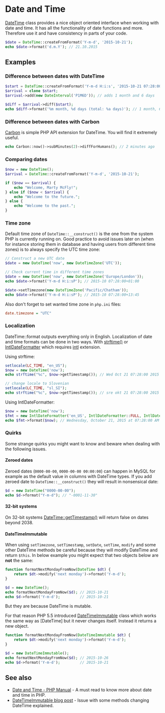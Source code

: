 # Date and Time

[DateTime](http://php.net/manual/en/class.datetime.php) class provides a nice
object oriented interface when working with date and time. It has all the
functionality of date functions and more. Therefore use it and have consistency
in parts of your code.

```php
$date = DateTime::createFromFormat('Y-m-d', '2015-10-21');
echo $date->format('d.m.Y'); // 21.10.2015
```

## Examples

### Difference between dates with DateTime

```php
$start = DateTime::createFromFormat('Y-m-d H:i:s', '2015-10-21 07:28:00');
$arrival = clone $start;
$arrival->add(new DateInterval('P1M6D')); // adds 1 month and 6 days

$diff = $arrival->diff($start);
echo $diff->format('%m month, %d days (total: %a days)'); // 1 month, 6 days (total: 37 days)
```

### Difference between dates with Carbon

[Carbon](https://github.com/briannesbitt/Carbon) is simple PHP API extension for
DateTime. You will find it extremely useful.

```php
echo Carbon::now()->subMinutes(2)->diffForHumans(); // 2 minutes ago
```

### Comparing dates

```php
$now = new DateTime();
$arrival = DateTime::createFromFormat('Y-m-d', '2015-10-21');

if ($now == $arrival) {
    echo "Welcome, Marty McFly!";
} else if ($now < $arrival) {
    echo "Welcome to the future.";
} else {
    echo "Welcome to the past.";
}
```

### Time zone

Default time zone of `DateTime::__construct()` is the one from the system PHP is
currently running on. Good practice to avoid issues later on (when for instance
storing them in database and having users from different time zones) is to always
specify the UTC time zone:

```php
// Construct a new UTC date
$date = new DateTime('now', new DateTimeZone('UTC'));

// Check current time in different time zones
$date = new DateTime('now', new DateTimeZone('Europe/London'));
echo $date->format('Y-m-d H:i:sP'); // 2015-10 07:28:00+01:00

$date->setTimezone(new DateTimeZone('Pacific/Chatham'));
echo $date->format('Y-m-d H:i:sP'); // 2015-10 07:28:00+13:45
```

Also don't forget to set wanted time zone in `php.ini` files:

```ini
date.timezone = "UTC"
```

### Localization

DateTime::format outputs everything only in English. Localization of date and
time formats can be done in two ways. With [strftime()](http://php.net/manual/en/function.strftime.php)
or [IntlDateFormatter](http://php.net/manual/en/class.intldateformatter.php)
which requires [intl](http://php.net/manual/en/book.intl.php) extension.

Using strftime:

```php
setlocale(LC_TIME, "en_US");
$now = new DateTime('now');
echo strftime("%c", $now->getTimestamp()); // Wed Oct 21 07:28:00 2015

// change locale to Slovenian
setlocale(LC_TIME, "sl_SI");
echo strftime("%c", $now->getTimestamp()); // sre okt 21 07:28:00 2015 CEST
```

Using IntlDateFormatter:

```php
$now = new DateTime('now');
$fmt = new IntlDateFormatter('en_US', IntlDateFormatter::FULL, IntlDateFormatter::FULL, 'America/New_York', IntlDateFormatter::GREGORIAN);
echo $fmt->format($now); // Wednesday, October 21, 2015 at 07:28:00 AM Eastern Daylight Time
```

### Quirks

Some strange quirks you might want to know and beware when dealing with the
following issues.

#### Zeroed dates

Zeroed dates (`0000-00-00`, `0000-00-00 00:00:00`) can happen in MySQL for
example as the default value in columns with DateTime types. If you add zeroed
date to `DateTime::__construct()` they will result in nonsensical date:

```php
$d = new DateTime("0000-00-00");
echo $d->format("Y-m-d"); // "-0001-11-30"
```

#### 32-bit systems

On 32-bit systems [DateTime::getTimestamp()](http://php.net/manual/en/datetime.gettimestamp.php)
will return false on dates beyond 2038.

#### DateTimeImmutable

When using `setTimezone`, `setTimestamp`, `setDate`, `setTime`, `modify` and some
other DateTime methods be careful because they will modify DateTime and return
`$this`. In below example you might expect that two objects below are **not**
the same:

```php
function formatNextMondayFromNow(DateTime $dt) {
    return $dt->modify('next monday')->format('Y-m-d');
}

$d = new DateTime();
echo formatNextMondayFromNow($d); // 2015-10-21
echo $d->format('Y-m-d');         // 2015-10-21
```

But they are because DateTime is mutable.

For that reason PHP 5.5 introduced
[DateTimeImmutable](http://php.net/manual/en/class.datetimeimmutable.php) class
which works the same way as [DateTime] but it never changes itself. Instead it
returns a new object.

```php
function formatNextMondayFromNow(DateTimeImmutable $dt) {
    return $dt->modify('next monday')->format('Y-m-d');
}

$d = new DateTimeImmutable();
echo formatNextMondayFromNow($d); // 2015-10-26
echo $d->format('Y-m-d');         // 2015-10-21
```

## See also

* [Date and Time - PHP Manual](http://php.net/manual/en/book.datetime.php) - A must read to know more about date and time in PHP.
* [DateTimeImmutable blog post](http://derickrethans.nl/immutable-datetime.html) - Issue with some methods changing DateTime explained.
